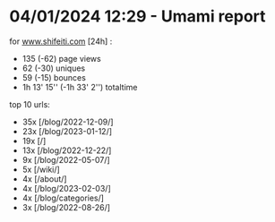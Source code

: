 # 04/01/2024 12:29 - Umami report
for www.shifeiti.com [24h] :

 - 135 (-62) page views
 - 62 (-30) uniques
 - 59 (-15) bounces
 - 1h 13' 15'' (-1h 33' 2'') totaltime


top 10 urls:
 - 35x [/blog/2022-12-09/]
 - 23x [/blog/2023-01-12/]
 - 19x [/]
 - 13x [/blog/2022-12-22/]
 - 9x [/blog/2022-05-07/]
 - 5x [/wiki/]
 - 4x [/about/]
 - 4x [/blog/2023-02-03/]
 - 4x [/blog/categories/]
 - 3x [/blog/2022-08-26/]


